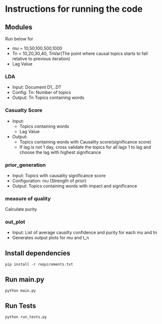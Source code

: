 # Instructions for running the code

## Modules
Run below for
- mu = 10,50,100,500,1000
- Tn = 10,20,30,40, TnVar(The point where causal topics starts to fall relative to previous iteration)
- Lag Value

### LDA
- Input: Document D1,..DT
- Config: Tn: Number of topics
- Output: Tn Topics containing words

### Casualty Score
- Input: 
    - Topics containing words
    - Lag Value
- Output: 
    - Topics containing words with Causality score(significance score)
    - If lag is not 1 day, cross validate the topics for all lags 1 to lag
    and choose the lag with highest significance
### prior_generation
- Input: Topics with causality significance score
- Configuration: mu (Strength of prior)
- Output: Topics containing words with impact and significance

### measure of quality
Calculate purity


### out_plot
- Input: List of average causilty confidence and purity for each mu and tn
- Generates output plots for mu and t_n


## Install dependencies
```
pip install -r requirements.txt
```

## Run main.py
```
python main.py
```

## Run Tests
```
python run_tests.py
```
